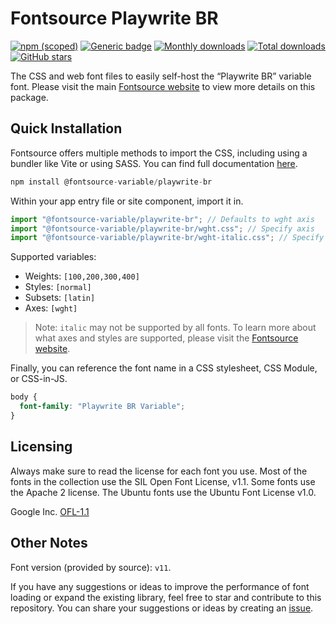 # Fontsource Playwrite BR

[![npm (scoped)](https://img.shields.io/npm/v/@fontsource-variable/playwrite-br?color=brightgreen)](https://www.npmjs.com/package/@fontsource-variable/playwrite-br) [![Generic badge](https://img.shields.io/badge/fontsource-passing-brightgreen)](https://github.com/fontsource/fontsource) [![Monthly downloads](https://badgen.net/npm/dm/@fontsource-variable/playwrite-br)](https://github.com/fontsource/fontsource) [![Total downloads](https://badgen.net/npm/dt/@fontsource-variable/playwrite-br)](https://github.com/fontsource/fontsource) [![GitHub stars](https://img.shields.io/github/stars/fontsource/fontsource.svg?style=social&label=Star)](https://github.com/fontsource/fontsource/stargazers)

The CSS and web font files to easily self-host the “Playwrite BR” variable font. Please visit the main [Fontsource website](https://fontsource.org/fonts/playwrite-br) to view more details on this package.

## Quick Installation

Fontsource offers multiple methods to import the CSS, including using a bundler like Vite or using SASS. You can find full documentation [here](https://fontsource.org/docs/getting-started/introduction).

```javascript
npm install @fontsource-variable/playwrite-br
```

Within your app entry file or site component, import it in.

```javascript
import "@fontsource-variable/playwrite-br"; // Defaults to wght axis
import "@fontsource-variable/playwrite-br/wght.css"; // Specify axis
import "@fontsource-variable/playwrite-br/wght-italic.css"; // Specify axis and style
```

Supported variables:
- Weights: `[100,200,300,400]`
- Styles: `[normal]`
- Subsets: `[latin]`
- Axes: `[wght]`

> Note: `italic` may not be supported by all fonts. To learn more about what axes and styles are supported, please visit the [Fontsource website](https://fontsource.org/fonts/playwrite-br).

Finally, you can reference the font name in a CSS stylesheet, CSS Module, or CSS-in-JS.

```css
body {
  font-family: "Playwrite BR Variable";
}
```

## Licensing
Always make sure to read the license for each font you use. Most of the fonts in the collection use the SIL Open Font License, v1.1. Some fonts use the Apache 2 license. The Ubuntu fonts use the Ubuntu Font License v1.0.

Google Inc.
[OFL-1.1](http://scripts.sil.org/OFL)

## Other Notes
Font version (provided by source): `v11`.

If you have any suggestions or ideas to improve the performance of font loading or expand the existing library, feel free to star and contribute to this repository. You can share your suggestions or ideas by creating an [issue](https://github.com/fontsource/fontsource/issues).
